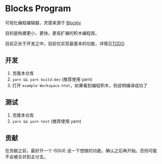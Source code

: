 # Blocks Program

可视化编程编辑器，灵感来源于 [Blockly](https://github.com/google/blockly)

目的是构建更小，更快，更易扩展的积木编程库。

目前正处于开发之中，目前仅实现最基本的功能，详情见[TODO](todo.md)

## 开发

1. 克隆本仓库
2. `yarn && yarn build:dev` (推荐使用 yarn)
3. 打开 `example Workspace.html`，如果看到编程积木，则说明编译成功了

## 测试

1. 克隆本仓库
2. `yarn && yarn test` (推荐使用 yarn)

## 贡献

在贡献之前，最好开一个 ISSUE 说一下想做的功能，确认之后再开始。否则可能不会被合并到主分支。
